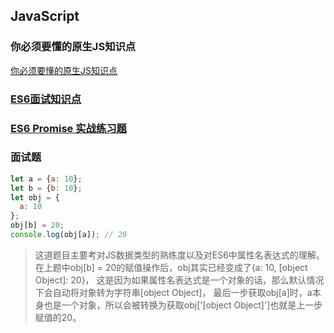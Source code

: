 ## JavaScript

### 你必须要懂的原生JS知识点
[你必须要懂的原生JS知识点](https://juejin.im/post/5cb7b62b5188253772753c01)

### [ES6面试知识点](https://mp.weixin.qq.com/s/UrkSxuhcKzAjul5-KSiWKg)

### [ES6 Promise 实战练习题](https://mp.weixin.qq.com/s/FTp0o2a8DMINI6J-XNaQ5g)

### 面试题
```js
let a = {a: 10};
let b = {b: 10};
let obj = {
  a: 10
};
obj[b] = 20;
console.log(obj[a]); // 20
```
> 这道题目主要考对JS数据类型的熟练度以及对ES6中属性名表达式的理解。
  在上题中obj[b] = 20的赋值操作后，obj其实已经变成了{a: 10, [object Object]: 20}，
  这是因为如果属性名表达式是一个对象的话，那么默认情况下会自动将对象转为字符串[object Object]，
  最后一步获取obj[a]时，a本身也是一个对象，所以会被转换为获取obj['[object Object]']也就是上一步赋值的20。